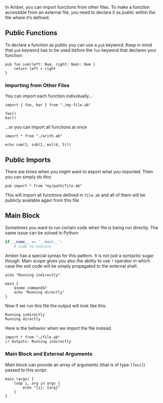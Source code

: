 In Amber, you can import functions from other files. To make a function accessible from an external file, you need to declare it as _public_ within the file where it’s defined.

## Public Functions

To declare a function as public you can use a `pub` keyword. Keep in mind that `pub` keyword has to be used before the `fun` keyword that declares your function:

```ab
pub fun sum(left: Num, right: Num): Num {
	return left + right
}
```

### Importing from Other Files

You can import each function individually...

```ab
import { foo, bar } from "./my-file.ab"

foo()
bar()
```

...or you can import all functions at once

```ab
import * from "./arith.ab"

echo sum(1, sub(2, mul(4, 5)))
```

## Public Imports

There are times when you might want to export what you imported. Then you can simply do this:

```ab
pub import * from "my/path/file.ab"
```

This will import all functions defined in `file.ab` and all of them will be publicly available again from this file.

## Main Block

Sometimes you want to run certain code when file is being run directly. The same issue can be solved in Python:

```py
if __name__ == '__main__':
	# code to execute
```

Amber has a special syntax for this pattern. It is not just a syntactic sugar though. Main scope gives you also the ability to use `?` operator in which case the exit code will be simply propagated to the external shell.

```ab
echo "Running indirectly"

main {
	$some command$?
	echo "Running directly"
}
```

Now if we run this file the output will look like this:
```
Running indirectly
Running directly
```

Here is the behavior when we import the file instead.

```ab
import * from "./file.ab"
// Outputs: Running indirectly
```


### Main Block and External Arguments

Main block can provide an array of arguments (that is of type `[Text]`) passed to this script.

```ab
main (args) {
	loop i, arg in args {
		echo "{i}: {arg}"
	}
}
```
